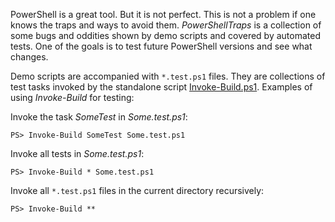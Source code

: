 
PowerShell is a great tool. But it is not perfect. This is not a problem if one
knows the traps and ways to avoid them. *PowerShellTraps* is a collection of
some bugs and oddities shown by demo scripts and covered by automated tests.
One of the goals is to test future PowerShell versions and see what changes.

Demo scripts are accompanied with `*.test.ps1` files. They are collections of
test tasks invoked by the standalone script [Invoke-Build.ps1]. Examples of
using *Invoke-Build* for testing:

Invoke the task *SomeTest* in *Some.test.ps1*:

    PS> Invoke-Build SomeTest Some.test.ps1

Invoke all tests in *Some.test.ps1*:

    PS> Invoke-Build * Some.test.ps1

Invoke all `*.test.ps1` files in the current directory recursively:

    PS> Invoke-Build **

[Invoke-Build.ps1]: https://github.com/nightroman/Invoke-Build/blob/master/Invoke-Build.ps1
